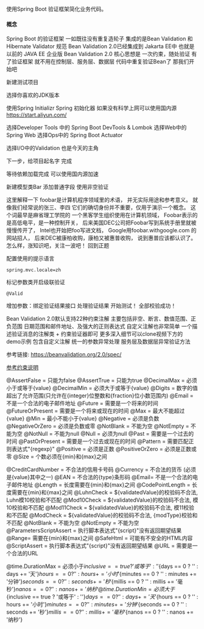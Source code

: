 使用Spring Boot 验证框架简化业务代码。

#### 概念

Spring Boot 的验证框架
一如既往没有重复造轮子
集成的是Bean Validation 和Hibernate Validator 规范
Bean Validation 2.0已经集成到 Jakarta EE中
也就是以前的 JAVA EE 企业版
Bean Validation 2.0 核心思想是
一次约束，随处验证
有了验证框架 就不用在控制层、服务层、数据层
代码中重复验证Bean了
那我们开始吧

新建测试项目

选择你喜欢的JDK版本

使用Spring Initializr Spring 初始化器
如果没有科学上网可以使用国内源
https://start.aliyun.com/

选择Developer Tools 中的 Spring Boot DevTools & Lombok
选择Web中的Spring Web
选择Ops中的 Spring Boot Actuator 

选择I/O中的Validation 也是今天的主角

下一步，给项目起名字
完成

等待依赖加载完成
可以使用国内源加速

新建模型类Bar
添加普通字段
使用非空验证

这里解释一下
foobar是计算机程序领域里的术语，
并无实际用途和参考意义。
就像我们经常说的张三、李四
它们的确切身份并不重要，仅用于演示一个概念。
这个词最早是麻省理工学院的
一个黑客学生组织使用在计算机领域，
Foobar表示的是高低电平，是一种控制开关，
后来美国DEC公司把Foobar写到系统手册里就被慢慢传开了，
Intel也开始把foo写进文档，
Google用foobar.withgoogle.com 的网站招人，
后来DEC被康柏收购，康柏又被惠普收购，
说到惠普应该都认识了。
怎么样，涨知识吧，关注一波吧！
回到正题

配置使用的提示语言

	spring.mvc.locale=zh

标记参数类开启级联验证

	@Valid 

增加参数：绑定验证结果接口
处理验证结果
开始测试！
全部校验成功！

Bean Validation 2.0默认支持22种约束注解
主要包括非空、断言、数值范围、正负范围
日期范围和邮件地址、及强大的正则表达式
自定义注解也非常简单
一个描述验证消息的注解类 + 约束验证器即可
更多深入细节可以clone视频下方的
demo示例
包含自定义注解
统一的参数异常处理
服务层及数据层异常验证方法



参考链接: https://beanvalidation.org/2.0/spec/

[参考约束说明](https://beanvalidation.org/2.0/spec/#builtinconstraints) 

@AssertFalse = 只能为false
@AssertTrue = 只能为true
@DecimalMax = 必须小于或等于{value}
@DecimalMin = 必须大于或等于{value}
@Digits = 数字的值超出了允许范围(只允许在{integer}位整数和{fraction}位小数范围内)
@Email = 不是一个合法的电子邮件地址
@Future = 需要是一个将来的时间
@FutureOrPresent = 需要是一个将来或现在的时间
@Max = 最大不能超过{value}
@Min = 最小不能小于{value}
@Negative = 必须是负数
@NegativeOrZero = 必须是负数或零
@NotBlank = 不能为空
@NotEmpty = 不能为空
@NotNull = 不能为null
@Null = 必须为null
@Past = 需要是一个过去的时间
@PastOrPresent = 需要是一个过去或现在的时间
@Pattern = 需要匹配正则表达式"{regexp}"
@Positive = 必须是正数
@PositiveOrZero = 必须是正数或零
@Size = 个数必须在{min}和{max}之间

@CreditCardNumber = 不合法的信用卡号码
@Currency = 不合法的货币 (必须是{value}其中之一)
@EAN = 不合法的{type}条形码
@Email= 不是一个合法的电子邮件地址
@Length = 长度需要在{min}和{max}之间
@CodePointLength = 长度需要在{min}和{max}之间
@LuhnCheck = ${validatedValue}的校验码不合法, Luhn模10校验和不匹配
@Mod10Check = ${validatedValue}的校验码不合法, 模10校验和不匹配
@Mod11Check = ${validatedValue}的校验码不合法, 模11校验和不匹配
@ModCheck = ${validatedValue}的校验码不合法, {modType}校验和不匹配
@NotBlank = 不能为空
@NotEmpty = 不能为空
@ParametersScriptAssert = 执行脚本表达式"{script}"没有返回期望结果
@Range= 需要在{min}和{max}之间
@SafeHtml = 可能有不安全的HTML内容
@ScriptAssert = 执行脚本表达式"{script}"没有返回期望结果
@URL = 需要是一个合法的URL

@time.DurationMax = 必须小于${inclusive == true ? '或等于' : ''}${days == 0 ? '' : days += '天'}${hours == 0 ? '' : hours += '小时'}${minutes == 0 ? '' : minutes += '分钟'}${seconds == 0 ? '' : seconds += '秒'}${millis == 0 ? '' : millis += '毫秒'}${nanos == 0 ? '' : nanos += '纳秒'}
@time.DurationMin = 必须大于${inclusive == true ? '或等于' : ''}${days == 0 ? '' : days += '天'}${hours == 0 ? '' : hours += '小时'}${minutes == 0 ? '' : minutes += '分钟'}${seconds == 0 ? '' : seconds += '秒'}${millis == 0 ? '' : millis += '毫秒'}${nanos == 0 ? '' : nanos += '纳秒'}